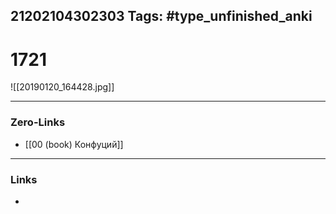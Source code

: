 21202104302303
Tags: #type_unfinished_anki
---
# 1721

![[20190120_164428.jpg]]

---
### Zero-Links
- [[00 (book) Конфуций]]
---
### Links
-